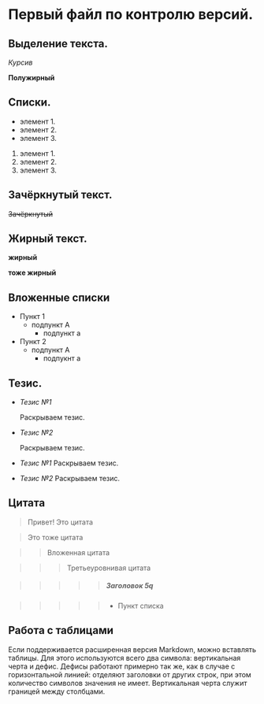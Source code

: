 # Первый файл по контролю версий.

## Выделение текста.

*Курсив*

**Полужирный**

## Списки.


* элемент 1.
* элемент 2.
* элемент 3.

1. элемент 1.
2. элемент 2.
3. элемент 3.

## Зачёркнутый текст.

~~Зачёркнутый~~

## Жирный текст.

__жирный__

**тоже жирный**

## Вложенные списки

- Пункт 1
    - подпункт А
        - подпункт а
- Пункт 2
    - подпункт А
        - подпукнт а

## Тезис.

* _Тезис №1_

   Раскрываем тезис.

* _Тезис №2_

  Раскрываем тезис.

* _Тезис №1_ Раскрываем тезис.

* _Тезис №2_ Раскрываем тезис.

## Цитата
> Привет! Это цитата

> Это тоже цитата

>> Вложенная цитата

>>> Третьеуровнивая цитата

>>>>> ##### Заголовок 5q

>>>>> * Пункт списка

## Работа с таблицами

Если поддерживается расширенная версия Markdown, можно вставлять таблицы. Для этого используются всего два символа: вертикальная черта и дефис. Дефисы работают примерно так же, как в случае с горизонтальной линией: отделяют заголовки от других строк, при этом количество символов значения не имеет. Вертикальная черта служит границей между столбцами.

  


